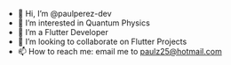 - 👋 Hi, I’m @paulperez-dev
- 👀 I’m interested in Quantum Physics
- 🌱 I’m a Flutter Developer
- 💞️ I’m looking to collaborate on Flutter Projects
- 📫 How to reach me: email me to paulz25@hotmail.com

<!---
paulperez-dev/paulperez-dev is a ✨ special ✨ repository because its `README.md` (this file) appears on your GitHub profile.
You can click the Preview link to take a look at your changes.
--->

<!-- 
  [![Anurag's GitHub stats](https://github-readme-stats.vercel.app/api?username=paulperez-dev)](https://github.com/anuraghazra/github-readme-stats) 
-->
